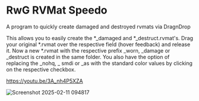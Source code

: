 # RwG RVMat Speedo
A program to quickly create damaged and destroyed rvmats via DragnDrop

This allows you to easily create the *_damaged and *_destruct.rvmat's.
Drag your original *.rvmat over the respective field (hover feedback) and release it. Now a new *.rvmat with the respective prefix _worn, _damage or _destruct is created in the same folder.
You also have the option of replacing the _nohq, _ smdi or _as with the standard color values by clicking on the respective checkbox.

https://youtu.be/3A_nh4P5XZA

![Screenshot 2025-02-11 094817](https://github.com/user-attachments/assets/b3e5bba1-da79-4240-8b94-7d4a94c3d53d)
